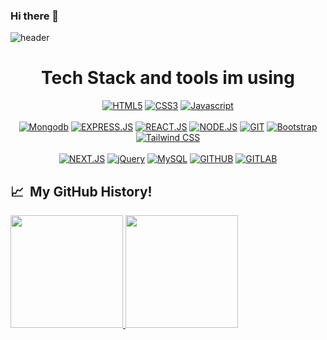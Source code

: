 ### Hi there 👋

<!--
**Jfnrosimo/jfnrosimo** is a ✨ _special_ ✨ repository because its `README.md` (this file) appears on your GitHub profile.



- 🔭 I’m currently working on ...
- 🌱 I’m currently learning ...
- 👯 I’m looking to collaborate on ...
- 🤔 I’m looking for help with ...
- 💬 Ask me about ...
- 📫 How to reach me: ...
- 😄 Pronouns: ...
- ⚡ Fun fact: ...
-->

![header](https://capsule-render.vercel.app/api?type=waving&color=auto&height=200&section=header&text=Hi%20There!&fontSize=70&animation=fadeIn&fontAlignY=27&desc=I'm%20Jefferson%20&descAlignY=51&descAlign=62)
<h1 align="center">
  Tech Stack and tools im using
</h1>
<p align='center'>
   <a href="https://"><img src="https://img.shields.io/static/v1?label=&message=HTML5&color=%23E34F26&style=for-the-badge&logo=html5&logoColor=whitesmoke" alt="HTML5"></a>
    <a href="https://"><img src="https://img.shields.io/static/v1?label=&message=CSS3&color=%231572B6&style=for-the-badge&logo=css3&logoColor=whitesmoke" alt="CSS3"></a>
    <a href="https://"><img src="https://img.shields.io/static/v1?label=&message=Javascript&color=%23F7DF1E&style=for-the-badge&logo=javascript&logoColor=grey" alt="Javascript"> </a>
    <br><br>
    <a href="https://"><img src="https://img.shields.io/static/v1?label=&message=Mongodb&color=%2347A248&style=for-the-badge&logo=Mongodb&logoColor=whitesmoke" alt="Mongodb"></a>
    <a href="https://"><img src="https://img.shields.io/static/v1?label=&message=EXPRESS.JS&color=%23E34F26&style=for-the-badge&logo=express&logoColor=whitesmoke" alt="EXPRESS.JS"></a>
    <a href="https://"><img src="https://img.shields.io/static/v1?label=&message=REACT.JS&color=%2361DAFB&style=for-the-badge&logo=react&logoColor=whitesmoke" alt="REACT.JS"></a>
  <a href="https://"><img src="https://img.shields.io/static/v1?label=&message=NODE.JS&color=%23339933&style=for-the-badge&logo=node.js&logoColor=whitesmoke" alt="NODE.JS"></a>
  <a href="https://"><img src="https://img.shields.io/static/v1?label=&message=GIT&color=%23F05032&style=for-the-badge&logo=git&logoColor=whitesmoke" alt="GIT"></a>
  <a href="https://"><img src="https://img.shields.io/static/v1?label=&message=Bootstrap&color=%237952B3&style=for-the-badge&logo=bootstrap&logoColor=whitesmoke" alt="Bootstrap"></a>
  <a href="https://"><img src="https://img.shields.io/static/v1?label=&message=tailwindcss&color=%2306B6D4&style=for-the-badge&logo=tailwindcss&logoColor=whitesmoke" alt="Tailwind CSS"></a>
    <br><br>
   <a href="https://"><img src="https://img.shields.io/static/v1?label=&message=next.js&color=%23F05032&style=for-the-badge&logo=next.js&logoColor=whitesmoke" alt="NEXT.JS"></a>
  <a href="https://"><img src="https://img.shields.io/static/v1?label=&message=jquery&color=%23F05032&style=for-the-badge&logo=jquery&logoColor=whitesmoke" alt="jQuery"></a>
  <a href="https://"><img src="https://img.shields.io/static/v1?label=&message=mysql&color=%23F05032&style=for-the-badge&logo=mysql&logoColor=whitesmoke" alt="MySQL"></a>
    <a href="https://github.com/Jfnrosimo/jfnrosimo)"><img src="https://img.shields.io/static/v1?label=&message=GITHUB&color=%23181717&style=for-the-badge&logo=github&logoColor=whitesmoke" alt="GITHUB"></a>
   <a href="https://gitlab.com/jrosimo)"><img src="https://img.shields.io/static/v1?label=&message=GITLAB&color=%23181717&style=for-the-badge&logo=gitlab&logoColor=whitesmoke" alt="GITLAB"></a>
</p>

<h2> 📈 &nbsp;My GitHub History!</h2>
<a href="https://github.com/jfnrosimo">
  <img height="180em" src="https://github-readme-stats.vercel.app/api?username=jfnrosimo&theme=noctis_minimus&show_icons=true" />
  <img height="180em" src="https://github-readme-stats.vercel.app/api/top-langs/?username=jfnrosimo&theme=noctis_minimus&layout=compact" />
</a>

